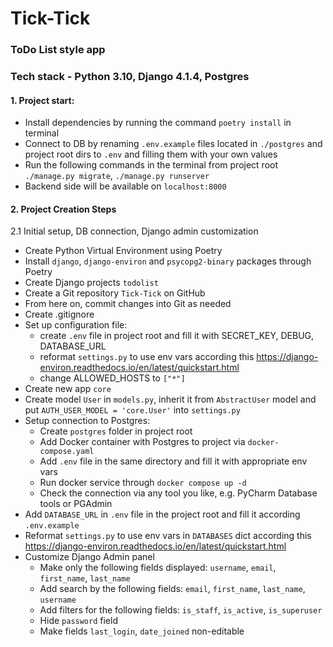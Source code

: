 # Tick-Tick
### ToDo List style app
### Tech stack - Python 3.10, Django 4.1.4, Postgres

#### 1. Project start:
   * Install dependencies by running the command `poetry install` in terminal
   * Connect to DB by renaming `.env.example` files located in `./postgres` and project root dirs to `.env` and filling them with your own values
   * Run the following commands in the terminal from project root `./manage.py migrate`, `./manage.py runserver`
   * Backend side will be available on `localhost:8000`
&nbsp;
#### 2. Project Creation Steps
2.1 Initial setup, DB connection, Django admin customization
   * Create Python Virtual Environment using Poetry
   * Install `django`, `django-environ` and `psycopg2-binary` packages through Poetry
   * Create Django projects `todolist`
   * Create a Git repository `Tick-Tick` on GitHub
   * From here on, commit changes into Git as needed
   * Create .gitignore
   * Set up configuration file:
     * create `.env` file in project root and fill it with SECRET_KEY, DEBUG, DATABASE_URL
     * reformat `settings.py` to use env vars according this https://django-environ.readthedocs.io/en/latest/quickstart.html
     * change ALLOWED_HOSTS to `["*"]`
   * Create new app `core`
   * Create model `User` in `models.py`, inherit it from `AbstractUser` model and put `AUTH_USER_MODEL = 'core.User'` into `settings.py`
   * Setup connection to Postgres:
     * Create `postgres` folder in project root
     * Add Docker container with Postgres to project via `docker-compose.yaml`
     * Add `.env` file in the same directory and fill it with appropriate env vars 
     * Run docker service through `docker compose up -d`
     * Check the connection via any tool you like, e.g. PyCharm Database tools or PGAdmin 
   * Add `DATABASE_URL` in `.env` file in the project root and fill it according `.env.example`
   * Reformat `settings.py` to use env vars in `DATABASES` dict according this https://django-environ.readthedocs.io/en/latest/quickstart.html
   * Customize Django Admin panel
     * Make only the following fields displayed: `username`, `email`, `first_name`, `last_name`
     * Add search by the following fields: `email`, `first_name`, `last_name`, `username`
     * Add filters for the following fields: `is_staff`, `is_active`, `is_superuser`
     * Hide `password` field
     * Make fields `last_login`, `date_joined` non-editable
&nbsp;